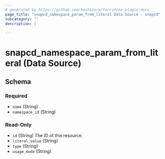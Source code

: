 ```yaml
---
# generated by https://github.com/hashicorp/terraform-plugin-docs
page_title: "snapcd_namespace_param_from_literal Data Source - snapcd"
subcategory: ""
description: |-
  
---
```


# snapcd_namespace_param_from_literal (Data Source)





<!-- schema generated by tfplugindocs -->
## Schema

### Required

- `name` (String)
- `namespace_id` (String)

### Read-Only

- `id` (String) The ID of this resource.
- `literal_value` (String)
- `type` (String)
- `usage_mode` (String)
